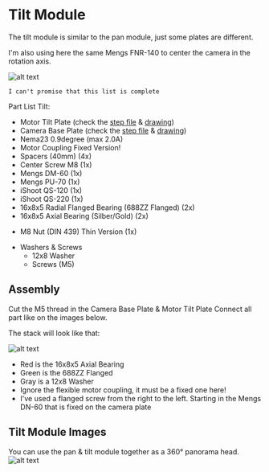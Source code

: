 # Tilt Module
The tilt module is similar to the pan module, just some plates are different.

I'm also using here the same Mengs FNR-140 to center the camera in the rotation axis.

![alt text](https://github.com/JoJ123/Camera-Motion-Slider/blob/master/Hardware/3%20Tilt%20Module/images/Tilt2.jpg?raw=true)

```
I can't promise that this list is complete
```

Part List Tilt:
* Motor Tilt Plate (check the [step file](https://github.com/JoJ123/Camera-Motion-Slider/blob/master/Hardware/3%20Tilt%20Module/parts/MotorTiltModule.step?raw=true) & [drawing](https://github.com/JoJ123/Camera-Motion-Slider/blob/master/Hardware/3%20Tilt%20Moduleparts/MotorTiltModule.pdf?raw=true))
* Camera Base Plate (check the [step file](https://github.com/JoJ123/Camera-Motion-Slider/blob/master/Hardware/3%20Tilt%20Module/parts/CameraBasePlate.step?raw=true) & [drawing](https://github.com/JoJ123/Camera-Motion-Slider/blob/master/Hardware/3%20Tilt%20Module/parts/CameraBasePlate.pdf?raw=true))
* Nema23 0.9degree (max 2.0A)
* Motor Coupling Fixed Version! 
* Spacers (40mm) (4x)
* Center Screw M8 (1x)
* Mengs DM-60 (1x)
* Mengs PU-70 (1x)
* iShoot QS-120 (1x)
* iShoot QS-220 (1x)
* 16x8x5 Radial Flanged Bearing (688ZZ Flanged) (2x)
* 16x8x5 Axial Bearing (Silber/Gold) (2x)
+ M8 Nut (DIN 439) Thin Version (1x)
* Washers & Screws
  * 12x8 Washer
  * Screws (M5)

## Assembly
Cut the M5 thread in the Camera Base Plate & Motor Tilt Plate
Connect all part like on the images below.

The stack will look like that:

![alt text](https://github.com/JoJ123/Camera-Motion-Slider/blob/master/Hardware/3%20Tilt%20Module/images/Tilt1.png?raw=true)
- Red is the 16x8x5 Axial Bearing
- Green is the 688ZZ Flanged
- Gray is a 12x8 Washer
- Ignore the flexible motor coupling, it must be a fixed one here!
- I've used a flanged screw from the right to the left. Starting in the Mengs DN-60 that is fixed on the camera plate


## Tilt Module Images
You can use the pan & tilt module together as a 360° panorama head.
![alt text](https://github.com/JoJ123/Camera-Motion-Slider/blob/master/Hardware/3%20Tilt%20Module/images/Tilt3.jpg?raw=true)

